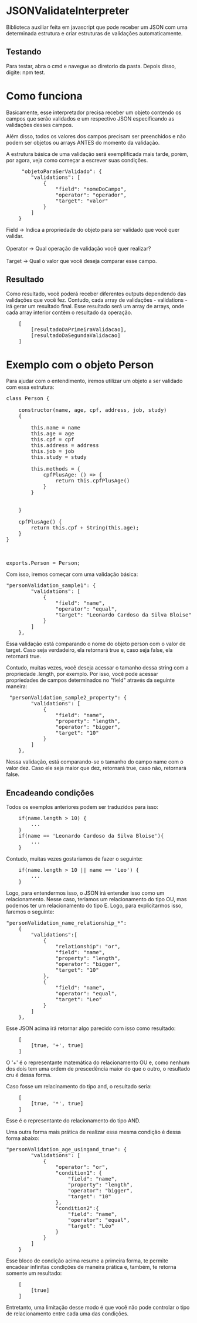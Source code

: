 # JSONValidateInterpreter

Biblioteca auxiliar feita em javascript que pode receber um JSON com uma determinada estrutura e criar estruturas de validações automaticamente. 


<h2> Testando </h2>

Para testar, abra o cmd e navegue ao diretorio da pasta. Depois disso, digite: npm test. 


<h1> Como funciona </h1>

Basicamente, esse interpretador precisa receber um objeto contendo os campos que serão validados e um respectivo JSON especificando as validações desses campos.

Além disso, todos os valores dos campos precisam ser preenchidos e não podem ser objetos ou arrays ANTES do momento da validação.

A estrutura básica de uma validação será exemplificada mais tarde, porém, por agora, veja como começar a escrever suas condições.

<pre>
     "objetoParaSerValidado": {
        "validations": [
            {
                "field": "nomeDoCampo",
                "operator": "operador",
                "target": "valor"
            }
        ]
    }
</pre>

Field -> Indica a propriedade do objeto para ser validado que você quer validar.<br><br>
Operator -> Qual operação de validação você quer realizar?<br><br>
Target -> Qual o valor que você deseja comparar esse campo.

<h2> Resultado </h2>

Como resultado, você poderá receber diferentes outputs dependendo das validações que você fez. Contudo, cada array de validações - validations - irá gerar um resultado final. Esse resultado será um array de arrays, onde cada array interior contêm o resultado da operação.

<pre>
    [
        [resultadoDaPrimeiraValidacao],
        [resultadoDaSegundaValidacao]
    ]
</pre>

<h1> Exemplo com o objeto Person </h1>

Para ajudar com o entendimento, iremos utilizar um objeto a ser validado com essa estrutura: 

<pre>
class Person {

    constructor(name, age, cpf, address, job, study) 
    {
        
        this.name = name
        this.age = age 
        this.cpf = cpf
        this.address = address
        this.job = job
        this.study = study

        this.methods = {
            cpfPlusAge: () => {
                return this.cpfPlusAge()
            }
        }


    }

    cpfPlusAge() {
        return this.cpf + String(this.age);
    }
}



exports.Person = Person;
</pre>

Com isso, iremos começar com uma validação básica: 

<pre>
"personValidation_sample1": {
        "validations": [
            {
                "field": "name",
                "operator": "equal",
                "target": "Leonardo Cardoso da Silva Bloise"
            }
        ]
    },
</pre>

Essa validação está comparando o nome do objeto person com o valor de target. Caso seja verdadeiro, ela retornará true e, caso seja false, ela retornará true.

Contudo, muitas vezes, você deseja acessar o tamanho dessa string com a propriedade .length, por exemplo. Por isso, você pode acessar propriedades de campos determinados no "field" através da seguinte maneira:

<pre>
 "personValidation_sample2_property": {
        "validations": [
            {
                "field": "name",
                "property": "length",
                "operator": "bigger",
                "target": "10"
            }
        ]
    },
</pre>

Nessa validação, está comparando-se o tamanho do campo name com o valor dez. Caso ele seja maior que dez, retornará true, caso não, retornará false.

<h2> Encadeando condições </h2>

Todos os exemplos anteriores podem ser traduzidos para isso:

<pre>
    if(name.length > 10) {
        ...
    }
    if(name == 'Leonardo Cardoso da Silva Bloise'){
        ...
    }
</pre>

Contudo, muitas vezes gostariamos de fazer o seguinte:

<pre>
    if(name.length > 10 || name == 'Leo') {
        ...
    }
</pre>

Logo, para entendermos isso, o JSON irá entender isso como um relacionamento. Nesse caso, teriamos um relacionamento do tipo OU, mas podemos ter um relacionamento do tipo E. Logo, para explicitarmos isso, faremos o seguinte:

<pre>
"personValidation_name_relationship_*":
    {
        "validations":[
            {
                "relationship": "or",
                "field": "name",
                "property": "length",
                "operator": "bigger",  
                "target": "10"
            },
            {
                "field": "name",
                "operator": "equal",
                "target": "Leo"
            }
        ]
    },
</pre>

Esse JSON acima irá retornar algo parecido com isso como resultado: 

<pre>
    [
        [true, '+', true]
    ]
</pre>

O '+' é o representante matemática do relacionamento OU e, como nenhum dos dois tem uma ordem de prescedência maior do que o outro, o resultado cru é dessa forma.

Caso fosse um relacinamento do tipo and, o resultado seria:

<pre>
    [
        [true, '*', true]
    ]
</pre>

Esse é o representante do relacionamento do tipo AND. 

Uma outra forma mais prática de realizar essa mesma condição é dessa forma abaixo:

<pre>
"personValidation_age_usingand_true": {
        "validations": [
            {
                "operator": "or",
                "condition1": {
                    "field": "name",
                    "property": "length",
                    "operator": "bigger",  
                    "target": "10"
                },
                "condition2":{
                    "field": "name",
                    "operator": "equal",
                    "target": "Léo"
                }
            }
        ]
    }
</pre>

Esse bloco de condição acima resume a primeira forma, te permite encadear infinitas condições de maneira prática e, também, te retorna somente um resultado:

<pre>
    [
        [true]
    ]
</pre>

Entretanto, uma limitação desse modo é que você não pode controlar o tipo de relacionamento entre cada uma das condições.

